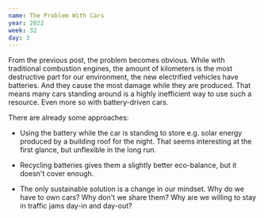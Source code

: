 ```yaml
---
name: The Problem With Cars
year: 2022
week: 32
day: 3
---
```


From the previous post, the problem becomes obvious. While with traditional
combustion engines, the amount of kilometers is the most destructive part for
our environment, the new electrified vehicles have batteries. And they cause the
most damage while they are produced. That means many cars standing around is a
highly inefficient way to use such a resource. Even more so with battery-driven
cars.

There are already some approaches:

- Using the battery while the car is standing to store e.g. solar energy
  produced by a building roof for the night. That seems interesting at the first
  glance, but unflexible in the long run.

- Recycling batteries gives them a slightly better eco-balance, but it doesn't
  cover enough.

- The only sustainable solution is a change in our mindset. Why do we have to
  own cars? Why don't we share them? Why are we willing to stay in traffic jams
  day-in and day-out?
